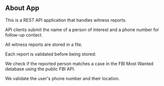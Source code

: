 ## About App

This is a REST API application that handles witness reports.

API clients submit the name of a person of interest and a phone number for follow-up contact.

All witness reports are stored in a file.

Each report is validated before being stored:

We check if the reported person matches a case in the FBI Most Wanted database using the public FBI API.

We validate the user's phone number and their location.

